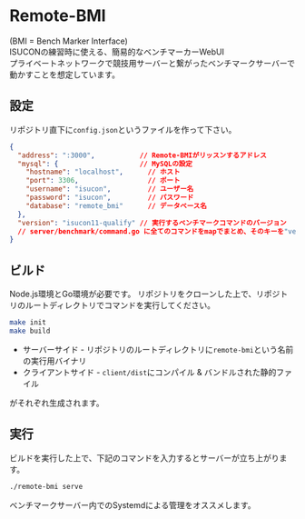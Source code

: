 # Remote-BMI

(BMI = Bench Marker Interface)  
ISUCONの練習時に使える、簡易的なベンチマーカーWebUI  
プライベートネットワークで競技用サーバーと繋がったベンチマークサーバーで動かすことを想定しています。

## 設定

リポジトリ直下に`config.json`というファイルを作って下さい。

```json
{
  "address": ":3000",           // Remote-BMIがリッスンするアドレス
  "mysql": {                    // MySQLの設定
    "hostname": "localhost",      // ホスト
    "port": 3306,                 // ポート
    "username": "isucon",         // ユーザー名
    "password": "isucon",         // パスワード
    "database": "remote_bmi"      // データベース名
  },
  "version": "isucon11-qualify" // 実行するベンチマークコマンドのバージョン
  // server/benchmark/command.go に全てのコマンドをmapでまとめ、そのキーを"version"に入れます。
}
```

## ビルド

Node.js環境とGo環境が必要です。
リポジトリをクローンした上で、リポジトリのルートディレクトリでコマンドを実行してください。

```sh
make init
make build
```

- サーバーサイド - リポジトリのルートディレクトリに`remote-bmi`という名前の実行用バイナリ
- クライアントサイド - `client/dist`にコンパイル & バンドルされた静的ファイル

がそれぞれ生成されます。

## 実行

ビルドを実行した上で、下記のコマンドを入力するとサーバーが立ち上がります。

```sh
./remote-bmi serve
```

ベンチマークサーバー内でのSystemdによる管理をオススメします。
